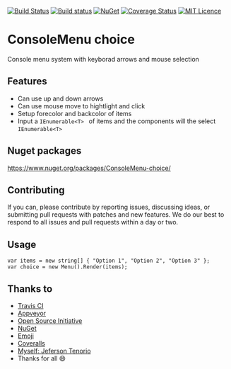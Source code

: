 [![Build Status](https://travis-ci.org/jefersonsv/ConsoleMenu.svg?branch=master)](https://travis-ci.org/jefersonsv/ConsoleMenu)
[![Build status](https://ci.appveyor.com/api/projects/status/69ittx88i9d94g6f?svg=true)](https://ci.appveyor.com/project/jefersonsv/consolemenu)
[![NuGet](https://img.shields.io/nuget/v/ConsoleMenu-choice.svg)](https://www.nuget.org/packages/ConsoleMenu-choice/)
[![Coverage Status](https://coveralls.io/repos/github/jefersonsv/ConsoleMenu/badge.svg?branch=master)](https://coveralls.io/github/jefersonsv/ConsoleMenu?branch=master)
[![MIT Licence](https://badges.frapsoft.com/os/mit/mit.svg?v=103)](https://opensource.org/licenses/mit-license.php)
# ConsoleMenu choice
Console menu system with keyborad arrows and mouse selection
## Features
* Can use up and down arrows
* Can use mouse move to hightlight and click
* Setup forecolor and backcolor of items
* Input a ```IEnumerable<T>
  ``` of items and the components will the select ```IEnumerable<T>```

## Nuget packages
https://www.nuget.org/packages/ConsoleMenu-choice/
## Contributing
If you can, please contribute by reporting issues, discussing ideas, or submitting pull requests with patches and new features. We do our best to respond to all issues and pull requests within a day or two.
## Usage
```
var items = new string[] { "Option 1", "Option 2", "Option 3" };
var choice = new Menu().Render(items);
```
## Thanks to
- [Travis CI](https://travis-ci.org/)
- [Appveyor](https://www.appveyor.com/)
- [Open Source Initiative](https://opensource.org/)
- [NuGet](https://www.nuget.org)
- [Emoji](http://www.webpagefx.com/tools/emoji-cheat-sheet/)
- [Coveralls](https://coveralls.io)
- [Myself: Jeferson Tenorio](https://br.linkedin.com/in/jefersontenorio)
- Thanks for all :smile: